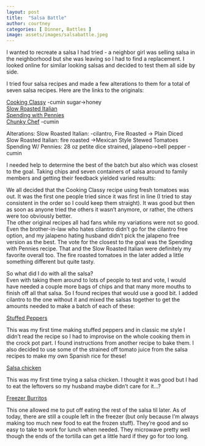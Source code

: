 ```yaml
---
layout: post
title:  "Salsa Battle"
author: courtney
categories: [ Dinner, Battles ]
image: assets/images/salsabattle.jpeg
---
```

I wanted to recreate a salsa I had tried - a neighbor girl was selling salsa in the neighborhood but she was leaving so I had to find a replacement. I looked online for similar looking salsas and decided to test them all side by side. 

I tried four salsa recipes and made a few alterations to them for a total of seven salsa recipes. Here are the links to the originals:

[Cooking Classy](https://www.cookingclassy.com/fresh-homemade-salsa/) -cumin sugar->honey  
[Slow Roasted Italian](https://www.theslowroasteditalian.com/lazy-day-salsa/)  
[Spending with Pennies](https://www.spendwithpennies.com/homemade-salsa-restaurant-style/)  
[Chunky Chef](https://www.thechunkychef.com/restaurant-salsa/#wprm-recipe-container-8463) -cumin

Alterations:
Slow Roasted Italian: -cilantro, Fire Roasted -> Plain Diced  
Slow Roasted Italian: fire roasted ->Mexican Style Stewed Tomatoes  
Spending W/ Pennies: 28 oz petite dice strained, jalapeno->bell pepper -cumin  

I needed help to determine the best of the batch but also which was closest to the goal. Taking chips and seven containers of salsa around to family members and getting their feedback yielded varied results:

We all decided that the Cooking Classy recipe using fresh tomatoes was out. It was the first one people tried since it was first in line (I tried to stay consistent in the order so I could keep them straight). It was good but then as soon as anyone tried the others it wasn’t anymore, or rather, the others were too obviously better.  
The other original recipes all had fans while my variations were not so good. Even the brother-in-law who hates cilantro didn’t go for the cilantro free option, and my jalapeno hating husband didn’t pick the jalapeno free version as the best. 
The vote for the closest to the goal was the Spending with Pennies recipe. That and the Slow Roasted Italian were definitely my favorite overall too. The fire roasted tomatoes in the later added a little something different but quite tasty. 

So what did I do with all the salsa?  
Even with taking them around to lots of people to test and vote, I would have needed a couple more bags of chips and that many more mouths to finish off all that salsa. So I found recipes that would use a good bit. I added cilantro to the one without it and mixed the salsas together to get the amounts needed to make a batch of each of these:  

[Stuffed Peppers](https://www.tasteofhome.com/recipes/mexican-beef-stuffed-peppers/)  

This was my first time making stuffed peppers and in classic me style I didn’t read the recipe so I had to improvise on the whole cooking them in the crock pot part. I found instructions from another recipe to bake them. I also decided to use some of the strained off tomato juice from the salsa recipes to make my own Spanish rice for these!

[Salsa chicken](https://diethood.com/easy-baked-salsa-chicken/)  

This was my first time trying a salsa chicken. I thought it was good but I had to eat the leftovers so my husband maybe didn’t care for it...?

[Freezer Burritos](https://www.tasteofhome.com/recipes/freezer-burritos/)  

This one allowed me to put off eating the rest of the salsa til later. As of today, there are still a couple left in the freezer (but only because I’m always making too much new food to eat the frozen stuff). They’re good and so easy to take to work for lunch when needed. They microwave pretty well though the ends of the tortilla can get a little hard if they go for too long. 
